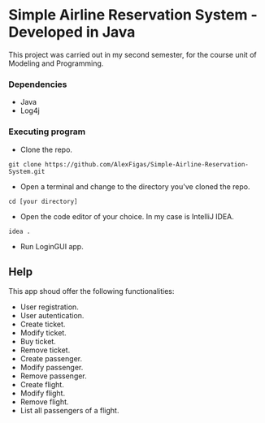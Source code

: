 # Simple Airline Reservation System - Developed in Java

This project was carried out in my second semester, for the course unit of Modeling and Programming.

### Dependencies

* Java
* Log4j

### Executing program

* Clone the repo.
```
git clone https://github.com/AlexFigas/Simple-Airline-Reservation-System.git
```
* Open a terminal and change to the directory you've cloned the repo.
```
cd [your directory]
```
* Open the code editor of your choice. In my case is IntelliJ IDEA.
```
idea .
```
* Run LoginGUI app.

## Help

This app shoud offer the following functionalities:

* User registration.
* User autentication.
* Create ticket.
* Modify ticket.
* Buy ticket.
* Remove ticket.
* Create passenger.
* Modify passenger.
* Remove passenger.
* Create flight.
* Modify flight.
* Remove flight.
* List all passengers of a flight.
